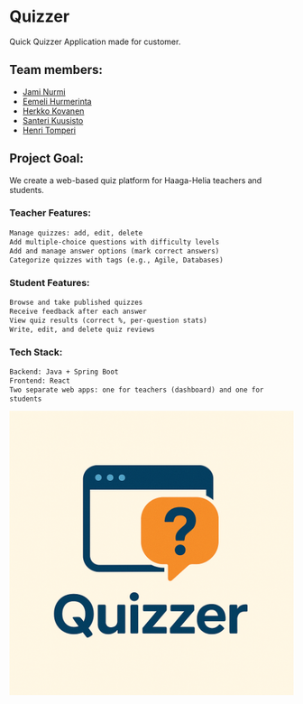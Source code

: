 # Quizzer

Quick Quizzer Application made for customer.

## Team members:

- [Jami Nurmi](https://github.com/JamiNurmi)
- [Eemeli Hurmerinta](https://github.com/DooMi42)
- [Herkko Kovanen](https://github.com/Gigaheku)
- [Santeri Kuusisto](https://github.com/Santeri67)
- [Henri Tomperi](https://github.com/t0mperi)

## Project Goal:

We create a web-based quiz platform for Haaga-Helia teachers and students.

### Teacher Features:

    Manage quizzes: add, edit, delete
    Add multiple-choice questions with difficulty levels
    Add and manage answer options (mark correct answers)
    Categorize quizzes with tags (e.g., Agile, Databases)

### Student Features:

    Browse and take published quizzes
    Receive feedback after each answer
    View quiz results (correct %, per-question stats)
    Write, edit, and delete quiz reviews

### Tech Stack:

    Backend: Java + Spring Boot
    Frontend: React
    Two separate web apps: one for teachers (dashboard) and one for students

![App Logo](/applogo.png "App logo")